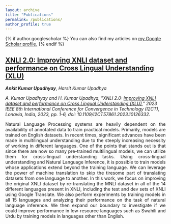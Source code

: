 ```yaml
---
layout: archive
title: "Publications"
permalink: /publications/
author_profile: true
---
```


{% if author.googlescholar %}
  You can also find my articles on <u><a href="{{author.googlescholar}}">my Google Scholar profile</a>.</u>
{% endif %}


[XNLI 2.0: Improving XNLI dataset and performance on Cross Lingual Understanding (XLU)](https://arxiv.org/abs/2301.06527)
------
***Ankit Kumar Upadhyay***, *Harsit Kumar Upadhya*

*A. Kumar Upadhyay and H. Kumar Upadhya, "XNLI 2.0: [Improving XNLI dataset and performance on Cross Lingual Understanding (XLU)](https://ieeexplore.ieee.org/document/10126332)," 2023 IEEE 8th International Conference for Convergence in Technology (I2CT), Lonavla, India, 2023, pp. 1-6, doi: 10.1109/I2CT57861.2023.10126332.*


<div style='text-align: justify;'>
Natural Language Processing systems are heavily dependent on the availability of annotated data to train practical models. Primarily, models are trained on English datasets. In recent times, significant advances have been made in multilingual understanding due to the steeply increasing necessity of working in different languages. One of the points that stands out is that since there are now so many pre-trained multilingual models, we can utilize them for cross-lingual understanding tasks. Using cross-lingual understanding and Natural Language Inference, it is possible to train models whose applications extend beyond the training language. We can leverage the power of machine translation to skip the tiresome part of translating datasets from one language to another. In this work, we focus on improving the original XNLI dataset by re-translating the MNLI dataset in all of the 14 different languages present in XNLI, including the test and dev sets of XNLI using Google Translate. We also perform experiments by training models in all 15 languages and analyzing their performance on the task of natural language inference. We then expand our boundary to investigate if we could improve performance in low-resource languages such as Swahili and Urdu by training models in languages other than English.
</div>
